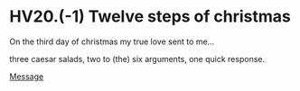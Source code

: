 # HV20.(-1) Twelve steps of christmas

On the third day of christmas my true love sent to me...

three caesar salads,
two to (the) six arguments,
one quick response.

[Message](./message.txt)